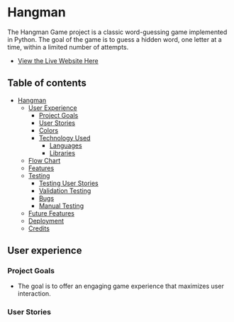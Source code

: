 # **Hangman**

The Hangman Game project is a classic word-guessing game implemented in Python. The goal of the game is to guess a hidden word, one letter at a time, within a limited number of attempts. 

 - [View the Live Website Here](https://skeletan-hangman-9d89f5dd47f8.herokuapp.com/)

## Table of contents 
* [Hangman](#hangman)
    * [User Experience](#user-experience)
        * [Project Goals](#project-goals)
        * [User Stories](#user-stories)
        * [Colors](#colors)
        * [Technology Used](#technology-used)
          * [Languages](#languages)
		  * [Libraries](#libraries)
    * [Flow Chart](#flow-chart)
    * [Features](#features)
    * [Testing](#testing)
        * [Testing User Stories](#testing-user-stories)
        * [Validation Testing](#validation-testing)
        * [Bugs](#bugs)
        * [Manual Testing](#manual-testing)
    * [Future Features](#future-features)
    * [Deployment](#deployment)
    * [Credits](#credits)

## User experience

### Project Goals

- The goal is to offer an engaging game experience that maximizes user interaction. 

### User Stories

